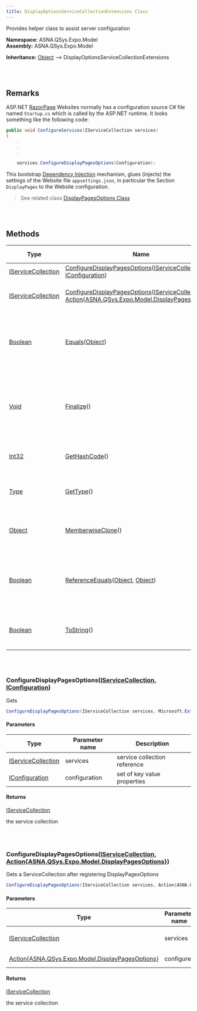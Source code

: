 ```yaml
---
title: DisplayOptionsServiceCollectionExtensions Class
---
```


Provides helper class to assist server configuration

**Namespace:** ASNA.QSys.Expo.Model <br/>
**Assembly:** ASNA.QSys.Expo.Model

**Inheritance:** [Object](https://docs.microsoft.com/en-us/dotnet/api/system.object) --> DisplayOptionsServiceCollectionExtensions

<br>
<br>

## Remarks

ASP.NET [RazorPage](https://docs.microsoft.com/en-us/aspnet/core/razor-pages/) Websites normally has a configuration source C# file named `Startup.cs` which is called by the ASP.NET runtime. It looks something like the following code:

```cs
public void ConfigureServices(IServiceCollection services)
{
    .
    .
    .

    services.ConfigureDisplayPagesOptions(Configuration);

```

This bootstrap [Dependency Injection](https://docs.microsoft.com/en-us/aspnet/mvc/overview/older-versions/hands-on-labs/aspnet-mvc-4-dependency-injection) mechanism, glues (injects) the settings of the Website file `appsettings.json`, in particular the Section `DisplayPages` to the Website configuration.

>See related class [DisplayPagesOptions Class](/reference/asna-qsys-expo/expo-model/display-pages-options.html)

<br>
<br>

## Methods

| Type | Name | Description | Return Description 
| --- | --- | --- | --- 
| [IServiceCollection](https://docs.microsoft.com/en-us/dotnet/api/microsoft.extensions.dependencyinjection.iservicecollection) | [ConfigureDisplayPagesOptions](#configuredisplaypagesoptionsiservicecollection-iconfiguration)([IServiceCollection](https://docs.microsoft.com/en-us/dotnet/api/microsoft.extensions.dependencyinjection.iservicecollection), [IConfiguration](https://docs.microsoft.com/en-us/dotnet/api/microsoft.extensions.configuration.iconfiguration)) | Gets | the service collection
| [IServiceCollection](https://docs.microsoft.com/en-us/dotnet/api/microsoft.extensions.dependencyinjection.iservicecollection) | [ConfigureDisplayPagesOptions](#configuredisplaypagesoptionsiservicecollection-action{asna.qsys.expo.model.displaypagesoptions})([IServiceCollection](https://docs.microsoft.com/en-us/dotnet/api/microsoft.extensions.dependencyinjection.iservicecollection), [Action{ASNA.QSys.Expo.Model.DisplayPagesOptions}]($$TODO-Action{ASNA.QSys.Expo.Model.DisplayPagesOptions}.html)) | Gets a ServiceCollection after registering DisplayPagesOptions | the service collection
| [Boolean](https://docs.microsoft.com/en-us/dotnet/api/system.boolean) | [Equals](https://docs.microsoft.com/en-us/dotnet/api/system.object.equals)([Object](https://docs.microsoft.com/en-us/dotnet/api/system.object)) | Determines whether the specified object is equal to the current object.<br>(Inherited from [Object](https://docs.microsoft.com/en-us/dotnet/api/system.object)) | true if the specified object is equal to the current object; otherwise, false.
| [Void](https://docs.microsoft.com/en-us/dotnet/api/system.void) | [Finalize](https://docs.microsoft.com/en-us/dotnet/api/system.object.finalize)() | Allows an object to try to free resources and perform other cleanup operations before it is reclaimed by garbage collection.<br>(Inherited from [Object](https://docs.microsoft.com/en-us/dotnet/api/system.object)) | 
| [Int32](https://docs.microsoft.com/en-us/dotnet/api/system.int32) | [GetHashCode](https://docs.microsoft.com/en-us/dotnet/api/system.object.gethashcode)() | Serves as the default hash function.<br>(Inherited from [Object](https://docs.microsoft.com/en-us/dotnet/api/system.object)) | A hash code for the current object.
| [Type](https://docs.microsoft.com/en-us/dotnet/api/system.type) | [GetType](https://docs.microsoft.com/en-us/dotnet/api/system.object.gettype)() | Gets the Type of the current instance.<br>(Inherited from [Object](https://docs.microsoft.com/en-us/dotnet/api/system.object)) | The exact runtime type of the current instance.
| [Object](https://docs.microsoft.com/en-us/dotnet/api/system.object) | [MemberwiseClone](https://docs.microsoft.com/en-us/dotnet/api/system.object.memberwiseclone)() | Creates a shallow copy of the current Object.<br>(Inherited from [Object](https://docs.microsoft.com/en-us/dotnet/api/system.object)) | A shallow copy of the current Object.
| [Boolean](https://docs.microsoft.com/en-us/dotnet/api/system.boolean) | [ReferenceEquals](https://docs.microsoft.com/en-us/dotnet/api/system.object.referenceequals)([Object](https://docs.microsoft.com/en-us/dotnet/api/system.object), [Object](https://docs.microsoft.com/en-us/dotnet/api/system.object)) | Determines whether the specified Object instances are the same instance.<br>(Inherited from [Object](https://docs.microsoft.com/en-us/dotnet/api/system.object)) | true if objA is the same instance as objB or if both are null; otherwise, false.
| [Boolean](https://docs.microsoft.com/en-us/dotnet/api/system.boolean) | [ToString](https://docs.microsoft.com/en-us/dotnet/api/system.object.tostring)() | Returns a string that represents the current object.<br>(Inherited from [Object](https://docs.microsoft.com/en-us/dotnet/api/system.object)) | A string that represents the current object.

<br>
<br>

### ConfigureDisplayPagesOptions([IServiceCollection](https://docs.microsoft.com/en-us/dotnet/api/microsoft.extensions.dependencyinjection.iservicecollection), [IConfiguration](https://docs.microsoft.com/en-us/dotnet/api/microsoft.extensions.configuration.iconfiguration))

Gets

```cs
ConfigureDisplayPagesOptions(IServiceCollection services, Microsoft.Extensions.Configuration.IConfiguration configuration);
```

#### Parameters

| Type | Parameter name | Description
| --- | --- | ---
| [IServiceCollection](https://docs.microsoft.com/en-us/dotnet/api/microsoft.extensions.dependencyinjection.iservicecollection) | services | service collection reference 
| [IConfiguration](https://docs.microsoft.com/en-us/dotnet/api/microsoft.extensions.configuration.iconfiguration) | configuration | set of key value properties 

#### Returns

[IServiceCollection](https://docs.microsoft.com/en-us/dotnet/api/microsoft.extensions.dependencyinjection.iservicecollection)

the service collection


<br>
<br>

### ConfigureDisplayPagesOptions([IServiceCollection](https://docs.microsoft.com/en-us/dotnet/api/microsoft.extensions.dependencyinjection.iservicecollection), [Action{ASNA.QSys.Expo.Model.DisplayPagesOptions}]($$TODO-Action{ASNA.QSys.Expo.Model.DisplayPagesOptions}.html))

Gets a ServiceCollection after registering DisplayPagesOptions

```cs
ConfigureDisplayPagesOptions(IServiceCollection services, Action{ASNA.QSys.Expo.Model.DisplayPagesOptions} configure);
```

#### Parameters

| Type | Parameter name | Description
| --- | --- | ---
| [IServiceCollection](https://docs.microsoft.com/en-us/dotnet/api/microsoft.extensions.dependencyinjection.iservicecollection) | services | contract for collection of services description 
| [Action{ASNA.QSys.Expo.Model.DisplayPagesOptions}]($$TODO-Action{ASNA.QSys.Expo.Model.DisplayPagesOptions}.html) | configure | DisplayPagesOptions action method 

#### Returns

[IServiceCollection](https://docs.microsoft.com/en-us/dotnet/api/microsoft.extensions.dependencyinjection.iservicecollection)

the service collection


<br>
<br>

